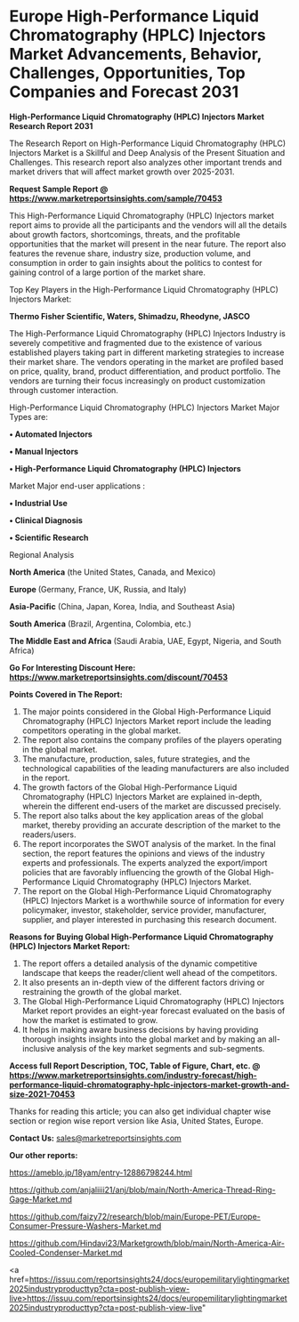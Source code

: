 # Europe High-Performance Liquid Chromatography (HPLC) Injectors Market Advancements, Behavior, Challenges, Opportunities, Top Companies and Forecast 2031

<strong>High-Performance Liquid Chromatography (HPLC) Injectors Market Research Report 2031</strong>

The Research Report on High-Performance Liquid Chromatography (HPLC) Injectors Market is a Skillful and Deep Analysis of the Present Situation and Challenges. This research report also analyzes other important trends and market drivers that will affect market growth over 2025-2031.

<strong>Request Sample Report @ <a href=https://www.marketreportsinsights.com/sample/70453>https://www.marketreportsinsights.com/sample/70453</a></strong>

This High-Performance Liquid Chromatography (HPLC) Injectors market report aims to provide all the participants and the vendors will all the details about growth factors, shortcomings, threats, and the profitable opportunities that the market will present in the near future. The report also features the revenue share, industry size, production volume, and consumption in order to gain insights about the politics to contest for gaining control of a large portion of the market share.

Top Key Players in the High-Performance Liquid Chromatography (HPLC) Injectors Market:

<strong>Thermo Fisher Scientific, Waters, Shimadzu, Rheodyne, JASCO</strong>

The High-Performance Liquid Chromatography (HPLC) Injectors Industry is severely competitive and fragmented due to the existence of various established players taking part in different marketing strategies to increase their market share. The vendors operating in the market are profiled based on price, quality, brand, product differentiation, and product portfolio. The vendors are turning their focus increasingly on product customization through customer interaction.

High-Performance Liquid Chromatography (HPLC) Injectors Market Major Types are:

<strong>• Automated Injectors

• Manual Injectors

• High-Performance Liquid Chromatography (HPLC) Injectors</strong>

Market Major end-user applications :

<strong>• Industrial Use

• Clinical Diagnosis

• Scientific Research</strong>

Regional Analysis

</u><strong><b>North America</b></strong> (the United States, Canada, and Mexico)

<strong><b>Europe </b></strong>(Germany, France, UK, Russia, and Italy)

<strong><b>Asia-Pacific</b></strong> (China, Japan, Korea, India, and Southeast Asia)

<strong><b>South America</b></strong> (Brazil, Argentina, Colombia, etc.)

<strong><b>The Middle East and Africa</b></strong> (Saudi Arabia, UAE, Egypt, Nigeria, and South Africa)

<strong>Go For Interesting Discount Here: <a href=https://www.marketreportsinsights.com/discount/70453>https://www.marketreportsinsights.com/discount/70453</a></strong>

<strong>Points Covered in The Report:</strong>
<ol>
  <li>The major points considered in the Global High-Performance Liquid Chromatography (HPLC) Injectors Market report include the leading competitors operating in the global market.</li>
  <li>The report also contains the company profiles of the players operating in the global market.</li>
  <li>The manufacture, production, sales, future strategies, and the technological capabilities of the leading manufacturers are also included in the report.</li>
  <li>The growth factors of the Global High-Performance Liquid Chromatography (HPLC) Injectors Market are explained in-depth, wherein the different end-users of the market are discussed precisely.</li>
  <li>The report also talks about the key application areas of the global market, thereby providing an accurate description of the market to the readers/users.</li>
  <li>The report incorporates the SWOT analysis of the market. In the final section, the report features the opinions and views of the industry experts and professionals. The experts analyzed the export/import policies that are favorably influencing the growth of the Global High-Performance Liquid Chromatography (HPLC) Injectors Market.</li>
  <li>The report on the Global High-Performance Liquid Chromatography (HPLC) Injectors Market is a worthwhile source of information for every policymaker, investor, stakeholder, service provider, manufacturer, supplier, and player interested in purchasing this research document.</li>
</ol>
<strong>Reasons for Buying Global High-Performance Liquid Chromatography (HPLC) Injectors Market Report:</strong>

<ol>
  <li>The report offers a detailed analysis of the dynamic competitive landscape that keeps the reader/client well ahead of the competitors.</li>
  <li>It also presents an in-depth view of the different factors driving or restraining the growth of the global market.</li>
  <li>The Global High-Performance Liquid Chromatography (HPLC) Injectors Market report provides an eight-year forecast evaluated on the basis of how the market is estimated to grow.</li>
  <li>It helps in making aware business decisions by having providing thorough insights insights into the global market and by making an all-inclusive analysis of the key market segments and sub-segments.</li>
</ol>
<strong>Access full Report Description, TOC, Table of Figure, Chart, etc. @ <a href=https://www.marketreportsinsights.com/industry-forecast/high-performance-liquid-chromatography-hplc-injectors-market-growth-and-size-2021-70453>https://www.marketreportsinsights.com/industry-forecast/high-performance-liquid-chromatography-hplc-injectors-market-growth-and-size-2021-70453</a></strong>


Thanks for reading this article; you can also get individual chapter wise section or region wise report version like Asia, United States, Europe.

<strong>Contact Us:</strong>
sales@marketreportsinsights.com

<strong>Our other reports:</strong>

<a href=https://ameblo.jp/18yam/entry-12886798244.html>https://ameblo.jp/18yam/entry-12886798244.html</a>

<a href=https://github.com/anjaliiii21/anj/blob/main/North-America-Thread-Ring-Gage-Market.md>https://github.com/anjaliiii21/anj/blob/main/North-America-Thread-Ring-Gage-Market.md</a>

<a href=https://github.com/faizy72/research/blob/main/Europe-PET/Europe-Consumer-Pressure-Washers-Market.md>https://github.com/faizy72/research/blob/main/Europe-PET/Europe-Consumer-Pressure-Washers-Market.md</a>

<a href=https://github.com/Hindavi23/Marketgrowth/blob/main/North-America-Air-Cooled-Condenser-Market.md>https://github.com/Hindavi23/Marketgrowth/blob/main/North-America-Air-Cooled-Condenser-Market.md</a>

<a href=https://issuu.com/reportsinsights24/docs/europemilitarylightingmarket2025industryproducttyp?cta=post-publish-view-live>https://issuu.com/reportsinsights24/docs/europemilitarylightingmarket2025industryproducttyp?cta=post-publish-view-live</a>"
